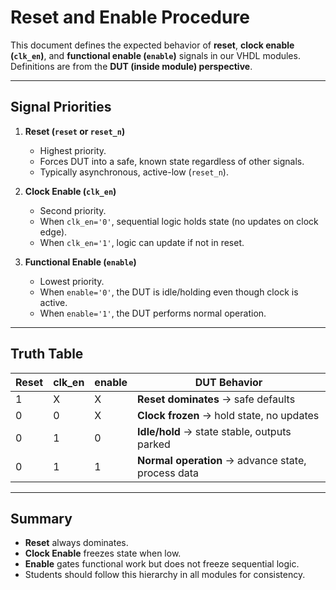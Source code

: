 # Reset and Enable Procedure

This document defines the expected behavior of **reset**, **clock enable (`clk_en`)**, and **functional enable (`enable`)** signals in our VHDL modules.  
Definitions are from the **DUT (inside module) perspective**.

---

## Signal Priorities

1. **Reset (`reset` or `reset_n`)**  
   - Highest priority.  
   - Forces DUT into a safe, known state regardless of other signals.  
   - Typically asynchronous, active-low (`reset_n`).

2. **Clock Enable (`clk_en`)**  
   - Second priority.  
   - When `clk_en='0'`, sequential logic holds state (no updates on clock edge).  
   - When `clk_en='1'`, logic can update if not in reset.

3. **Functional Enable (`enable`)**  
   - Lowest priority.  
   - When `enable='0'`, the DUT is idle/holding even though clock is active.  
   - When `enable='1'`, the DUT performs normal operation.

---

## Truth Table

| Reset | clk_en | enable | DUT Behavior                          |
|-------|--------|--------|----------------------------------------|
| 1     | X      | X      | **Reset dominates** → safe defaults    |
| 0     | 0      | X      | **Clock frozen** → hold state, no updates |
| 0     | 1      | 0      | **Idle/hold** → state stable, outputs parked |
| 0     | 1      | 1      | **Normal operation** → advance state, process data |

---

## Summary

- **Reset** always dominates.  
- **Clock Enable** freezes state when low.  
- **Enable** gates functional work but does not freeze sequential logic.  
- Students should follow this hierarchy in all modules for consistency.